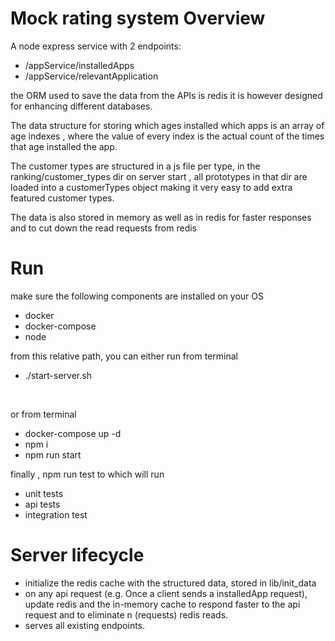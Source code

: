 
# Mock rating system Overview
A node express service with 2 endpoints:
- /appService/installedApps
- /appService/relevantApplication

the ORM used to save the data from the APIs is redis
it is however designed for enhancing different databases.

The data structure for storing which ages installed which apps
is an array of age indexes , where the value of every index is the actual count of the times that age installed the app.

The customer types are structured in a js file per type, in the ranking/customer_types dir
on server start , all prototypes in that dir are loaded into a customerTypes object
making it very easy to add extra featured customer types.

The data is also stored in memory as well as in redis for faster responses and to cut down the read requests from redis




# Run
make sure the following components are installed on your OS
- docker
- docker-compose
- node


from this relative path, you can either run from terminal 
- ./start-server.sh

<br>

or from terminal
- docker-compose up -d
- npm i
- npm run start
 
finally , npm run test to which will run
- unit tests
- api tests
- integration test

# Server lifecycle

- initialize the redis cache with the structured data, stored in lib/init_data
- on any api request (e.g. Once a client sends a installedApp request), update redis and the in-memory cache to respond faster to the api request and to eliminate n (requests) redis reads.
- serves all existing endpoints.
